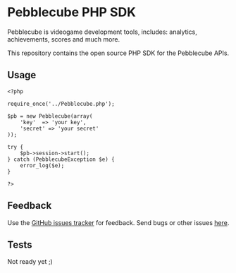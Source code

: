 Pebblecube PHP SDK
================

Pebblecube is videogame development tools, includes: analytics, achievements, scores and much more.

This repository contains the open source PHP SDK for the Pebblecube APIs.

Usage
-----

    <?php

	require_once('../Pebblecube.php');
	
	$pb = new Pebblecube(array(
		'key'  => 'your key',
		'secret' => 'your secret'
	));

    try {
		$pb->session->start();
    } catch (PebblecubeException $e) {
		error_log($e);
    }
	
	?>
	
Feedback
--------

Use the [GitHub issues tracker][issues] for feedback. Send bugs or other issues [here][issues].

[issues]: https://github.com/pebblecube/php-sdk/issues

Tests
-----

Not ready yet ;)